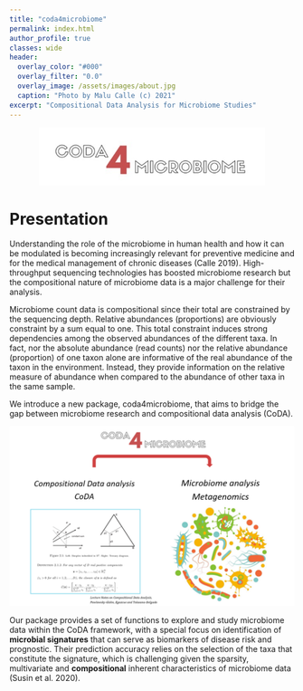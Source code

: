 ```yaml
---
title: "coda4microbiome"
permalink: index.html
author_profile: true
classes: wide
header:
  overlay_color: "#000"
  overlay_filter: "0.0"
  overlay_image: /assets/images/about.jpg
  caption: "Photo by Malu Calle (c) 2021"  
excerpt: "Compositional Data Analysis for Microbiome Studies"
---
```


<p align="center">
  <img src="./assets/images/coda4microbiome.jpg" width=400px />
</p>

# Presentation 

 Understanding the role of the microbiome in human health and how it can be modulated is becoming increasingly relevant for preventive medicine and for the medical management of chronic diseases (Calle 2019). High-throughput sequencing technologies has boosted microbiome research but the compositional nature of microbiome data is a major challenge for their analysis.

 Microbiome count data is compositional since their total are constrained by the sequencing depth. Relative abundances (proportions) are obviously constraint by a sum equal to one. This total constraint induces strong dependencies among the observed abundances of the different taxa. In fact, nor the absolute abundance (read counts) nor the relative abundance (proportion) of one taxon alone are informative of the real abundance of the taxon in the environment. Instead, they provide information on the relative measure of abundance when compared to the abundance of other taxa in the same sample.

 We introduce a new package, coda4microbiome, that aims to bridge the gap between microbiome research and compositional data analysis (CoDA).
<p align="center">
  <img src="./assets/images/fillgap.png" width=700px />
</p>

Our package provides a set of functions to explore and study microbiome data within the CoDA framework, with a special focus on identification of **microbial signatures** that can serve as biomarkers of disease risk and prognostic. Their prediction accuracy relies on the selection of the taxa that constitute the signature, which is challenging given the sparsity, multivariate and **compositional** inherent characteristics of microbiome data (Susin et al. 2020). 
